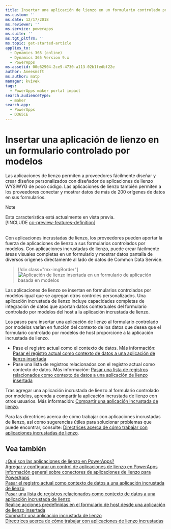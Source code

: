 ```yaml
---
title: Insertar una aplicación de lienzo en un formulario controlado por modelos | MicrosoftDocs
ms.custom: ''
ms.date: 12/17/2018
ms.reviewer: ''
ms.service: powerapps
ms.suite: ''
ms.tgt_pltfrm: ''
ms.topic: get-started-article
applies_to:
  - Dynamics 365 (online)
  - Dynamics 365 Version 9.x
  - PowerApps
ms.assetid: 00e62904-2ce9-4730-a113-02b1fedbf22e
author: Aneesmsft
ms.author: matp
manager: kvivek
tags:
  - PowerApps maker portal impact
search.audienceType:
  - maker
search.app:
  - PowerApps
  - D365CE
---
```


# <a name="embed-a-canvas-app-on-a-model-driven-form"></a>Insertar una aplicación de lienzo en un formulario controlado por modelos

Las aplicaciones de lienzo permiten a proveedores fácilmente diseñar y crear diseños personalizados con diseñador de aplicaciones de lienzo WYSIWYG de poco código. Las aplicaciones de lienzo también permiten a los proveedores conectar y mostrar datos de más de 200 orígenes de datos en sus formularios.

> [!NOTE]
> Esta característica está actualmente en vista previa. <br />
> [!INCLUDE [cc-preview-features-definition](../../includes/cc-preview-features-definition.md)] <br /><br />

Con aplicaciones incrustadas de lienzo, los proveedores pueden aportar la fuerza de aplicaciones de lienzo a sus formularios controlados por modelos. Con aplicaciones incrustadas de lienzo, puede crear fácilmente áreas visuales completas en un formulario y mostrar datos pantalla de diversos orígenes directamente al lado de datos de Common Data Service.

   > [!div class="mx-imgBorder"] 
   > ![Aplicación de lienzo insertada en un formulario de aplicación basada en modelos](media/embed-canvas-app-in-form.png "Aplicación de lienzo insertada en un formulario de aplicación basada en modelos")

Las aplicaciones de lienzo se insertan en formularios controlados por modelos igual que se agregan otros controles personalizados. Una aplicación incrustada de lienzo incluye capacidades completas de integración de datos que aportan datos contextuales del formulario controlado por modelos del host a la aplicación incrustada de lienzo.

Los pasos para insertar una aplicación de lienzo al formulario controlado por modelos varían en función del contexto de los datos que desea que el formulario controlado por modelos de host proporcione a la aplicación incrustada de lienzo.
-   Pase el registro actual como el contexto de datos. Más información: [Pasar el registro actual como contexto de datos a una aplicación de lienzo insertada](pass-current-embedded-canvas-app.md)
-   Pase una lista de registros relacionados con el registro actual como contexto de datos. Más información: [Pasar una lista de registros relacionados como contexto de datos a una aplicación de lienzo insertada](pass-related-embedded-canvas-app.md) 

Tras agregar una aplicación incrustada de lienzo al formulario controlado por modelos, aprenda a compartir la aplicación incrustada de lienzo con otros usuarios. Más información: [Compartir una aplicación incrustada de lienzo](share-embedded-canvas-app.md).

Para las directrices acerca de cómo trabajar con aplicaciones incrustadas de lienzo, así como sugerencias útiles para solucionar problemas que puede encontrar, consulte: [Directrices acerca de cómo trabajar con aplicaciones incrustadas de lienzo](embedded-canvas-app-guidelines.md).

## <a name="see-also"></a>Vea también
[¿Qué son las aplicaciones de lienzo en PowerApps?](../canvas-apps/getting-started.md) <br />
[Agregar y configurar un control de aplicaciones de lienzo en PowerApps](../canvas-apps/add-configure-controls.md) <br />
[Información general sobre conectores de aplicaciones de lienzo para PowerApps](../canvas-apps/connections-list.md) <br />
[Pasar el registro actual como contexto de datos a una aplicación incrustada de lienzo](pass-current-embedded-canvas-app.md) <br />
[Pasar una lista de registros relacionados como contexto de datos a una aplicación incrustada de lienzo](pass-related-embedded-canvas-app.md) <br />
[Realice acciones predefinidas en el formulario de host desde una aplicación de lienzo insertada](embedded-canvas-app-actions.md) <br />
[Compartir una aplicación incrustada de lienzo](share-embedded-canvas-app.md) <br />
[Directrices acerca de cómo trabajar con aplicaciones de lienzo incrustadas](embedded-canvas-app-guidelines.md)
